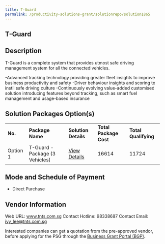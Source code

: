 ```yaml
---
title: T-Guard
permalink: /productivity-solutions-grant/solutionrepo/solution1865
---
```


## T-Guard

## Description

T-Guard is a complete system that provides utmost safe driving management system for all the connected vehicles.

-Advanced tracking technology providing greater fleet insights to improve business productivity and safety
-Driver behaviour insights and scoring to instil safe driving culture
-Continuously evolving value-added customised solution introducing features beyond tracking, such as smart fuel management and usage-based insurance

## Solution Packages Option(s)

<table>
<tr>
<td><b>No.</b></td>
<td><b>Package Name</b></td>
<td><b>Solution Details</b></td>
<td><b>Total Package Cost</b></td>
<td><b>Total Qualifying</b></td>
</tr>
<tr>
<td>Option 1</td>
<td>T-Guard - Package (3 Vehicles)</td>
<td><a href='https://www.gobusiness.gov.sg/images/psg/Desensitised_TNT_Surveillance_Annex_3_CR_wef_14_Oct_2021_Part_2.pdf'>View Details</a></td>
<td>16614</td>
<td>11724</td>
</tr>
</table>

## Mode and Schedule of Payment

 - Direct Purchase

## Vendor Information

 Web URL: www.tnts.com.sg 
Contact Hotline: 98338687 
Contact Email: ivy_lee@tnts.com.sg 


Interested companies can get a quotation from the pre-approved vendor, before applying for the PSG through the <a href='https://www.businessgrants.gov.sg/'>Business Grant Portal (BGP)</a>.
<script src="/jquery/resize-tables.js"></script>
